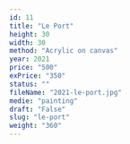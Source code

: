 ```yaml
---
id: 11
title: "Le Port"
height: 30
width: 30
method: "Acrylic on canvas"
year: 2021
price: "500"
exPrice: "350"
status: ""
fileName: "2021-le-port.jpg"
medie: "painting"
draft: "False"
slug: "le-port"
weight: "360"
---
```

